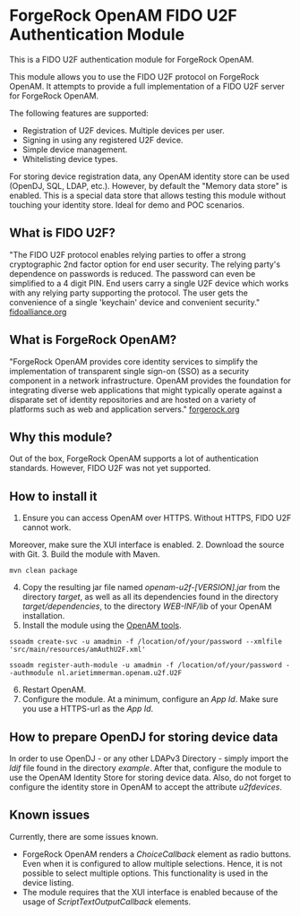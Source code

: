 
# ForgeRock OpenAM FIDO U2F Authentication Module

This is a FIDO U2F authentication module for ForgeRock OpenAM.

This module allows you to use the FIDO U2F protocol on ForgeRock OpenAM.
It attempts to provide a full implementation of a FIDO U2F server for ForgeRock OpenAM.

The following features are supported:

* Registration of U2F devices. Multiple devices per user.
* Signing in using any registered U2F device.
* Simple device management.
* Whitelisting device types.

For storing device registration data, any OpenAM identity store can be used (OpenDJ, SQL, LDAP, etc.). However, by default the "Memory data store" is enabled. This is a special data store that allows testing this module without touching your identity store. Ideal for demo and POC scenarios.   

## What is FIDO U2F? 
> 
"The FIDO U2F protocol enables relying parties to offer a strong cryptographic 2nd factor option for end user security. The relying party's dependence on passwords is reduced. The password can even be simplified to a 4 digit PIN. End users carry a single U2F device which works with any relying party supporting the protocol. The user gets the convenience of a single 'keychain' device and convenient security."
[fidoalliance.org](https://fidoalliance.org "")

## What is ForgeRock OpenAM?
> 
"ForgeRock OpenAM provides core identity services to simplify the implementation of transparent single sign-on (SSO) as a security component in a network infrastructure. OpenAM provides the foundation for integrating diverse web applications that might typically operate against a disparate set of identity repositories and are hosted on a variety of platforms such as web and application servers."
[forgerock.org](https://forgerock.org "")

## Why this module?

Out of the box, ForgeRock OpenAM supports a lot of authentication standards. However, FIDO U2F was not yet supported.

## How to install it

1.  Ensure you can access OpenAM over HTTPS. Without HTTPS, FIDO U2F cannot work.
  
  Moreover, make sure the XUI interface is enabled.
2.  Download the source with Git.
3.  Build the module with Maven.
  
  ```
  mvn clean package
  ```
  
4.  Copy the resulting jar file named *openam-u2f-[VERSION].jar* from the directory *target*, as well as all its dependencies found in the directory *target/dependencies*, to the  directory *WEB-INF/lib* of your OpenAM installation.
5.   Install the module using the [OpenAM tools](https://backstage.forgerock.com/#!/docs/openam/12.0.0/install-guide/chap-install-tools "OpenAM tools").
  
  ```
  ssoadm create-svc -u amadmin -f /location/of/your/password --xmlfile 'src/main/resources/amAuthU2F.xml'
  ```
  
  ```
  ssoadm register-auth-module -u amadmin -f /location/of/your/password --authmodule nl.arietimmerman.openam.u2f.U2F
  ```
  
6. Restart OpenAM.
7. Configure the module. At a minimum, configure an *App Id*. Make sure you use a HTTPS-url as the *App Id*.	

## How to prepare OpenDJ for storing device data

In order to use OpenDJ - or any other LDAPv3 Directory - simply import the *ldif* file found in the directory *example*.
After that, configure the module to use the OpenAM Identity Store for storing device data.
Also, do not forget to configure the identity store in OpenAM to accept the attribute *u2fdevices*.

## Known issues

Currently, there are some issues known.

*   ForgeRock OpenAM renders a *ChoiceCallback* element as radio buttons. Even when it is configured to allow multiple selections. Hence, it is not possible to select multiple options. This functionality is used in the device listing.
*   The module requires that the XUI interface is enabled because of the usage of *ScriptTextOutputCallback* elements.
